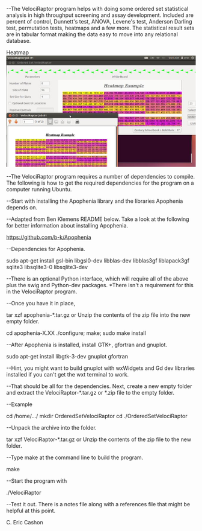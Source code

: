 

--The VelociRaptor program helps with doing some ordered set statistical analysis in high throughput screening and assay development. Included are percent of control, Dunnett's test, ANOVA, Levene's test, Anderson Darling test, permutation tests, heatmaps and a few more. The statistical result sets are in tabular format making the data easy to move into any relational database.

Heatmap
![ScreenShot](/HeatmapReadme.jpg)

--The VelociRaptor program requires a number of dependencies to compile. The following is how to get the required dependencies for the program on a computer running Ubuntu.

--Start with installing the Apophenia library and the libraries Apophenia depends on.

--Adapted from Ben Klemens README below. Take a look at the following for better information about installing Apophenia.

https://github.com/b-k/Apophenia

--Dependencies for Apophenia. 

sudo apt-get install gsl-bin libgsl0-dev libblas-dev libblas3gf liblapack3gf sqlite3 libsqlite3-0 libsqlite3-dev

--There is an optional Python interface, which will require all of the above plus the
swig and Python-dev packages. *There isn't a requirement for this in the VelociRaptor program.

--Once you have it in place,

tar xzf apophenia-*.tar.gz
or
Unzip the contents of the zip file into the new empty folder. 

cd apophenia-X.XX
./configure; make; sudo make install

--After Apophenia is installed, install GTK+, gfortran and gnuplot.

sudo apt-get install libgtk-3-dev gnuplot gfortran

--Hint, you might want to build gnuplot with wxWidgets and Gd dev libraries installed if you can't get the wxt terminal to work. 

--That should be all for the dependencies. Next, create a new empty folder and extract the VelociRaptor-*.tar.gz  or *.zip file to the empty folder. 

--Example

cd /home/.../
mkdir OrderedSetVelociRaptor
cd ./OrderedSetVelociRaptor

--Unpack the archive into the folder.

tar xzf VelociRaptor-*.tar.gz 
or
Unzip the contents of the zip file to the new folder.

--Type make at the command line to build the program.

make 

--Start the program with

./VelociRaptor

--Test it out. There is a notes file along with a references file that might be helpful at this point.

C. Eric Cashon
